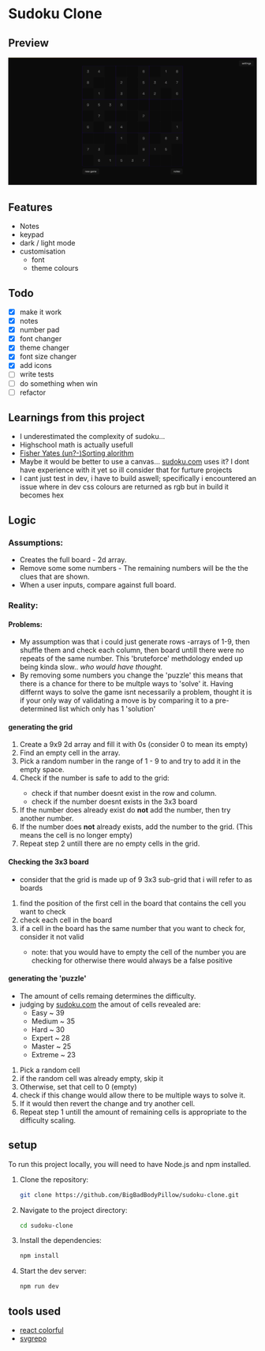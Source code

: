 # Sudoku Clone

## Preview

<!-- <p align="center">
  <img src="https://github.com/user-attachments/assets/62722d91-4e5c-4ce3-958c-9ddf966f1979" alt="cat">
</p> -->
<p align="center">
  <img src="public/Sudoku.png" alt="preview">
</p>

## Features

- Notes
- keypad
- dark / light mode
- customisation
  - font
  - theme colours

## Todo

- [x] make it work
- [x] notes
- [x] number pad
- [x] font changer
- [x] theme changer
- [x] font size changer
- [x] add icons
- [ ] write tests
- [ ] do something when win
- [ ] refactor

## Learnings from this project

- I underestimated the complexity of sudoku...
- Highschool math is actually usefull
- [Fisher Yates (un?-)Sorting alorithm](https://www.w3schools.com/js/js_array_sort.asp)
- Maybe it would be better to use a canvas... [sudoku.com](https://sudoku.com) uses it? I dont have experience with it yet so ill consider that for furture projects
- I cant just test in dev, i have to build aswell; specifically i encountered an issue where in dev css colours are returned as rgb but in build it becomes hex

## Logic

### Assumptions:

- Creates the full board - 2d array.
- Remove some some numbers - The remaining numbers will be the the clues that are shown.
- When a user inputs, compare against full board.

### Reality:

#### Problems:

- My assumption was that i could just generate rows -arrays of 1-9,
  then shuffle them and check each column, then board untill there were no repeats of the same number.
  This 'bruteforce' methdology ended up being kinda slow.. _who would have thought._
- By removing some numbers you change the 'puzzle' this means that there is a chance for there to be multple ways to 'solve' it.
  Having differnt ways to solve the game isnt necessarily a problem,
  thought it is if your only way of validating a move is by comparing it to a pre-determined list which only has 1 'solution'

#### generating the grid

<ol>
<li> Create a 9x9 2d array and fill it with 0s (consider 0 to mean its empty) </li>
<li> Find an empty cell in the array. </li>
<li> Pick a random number in the range of 1 - 9 to and try to add it in the empty space. </li>
<li> Check if the number is safe to add to the grid: </li>
    <ul>
   <li>check if that number doesnt exist in the row and column.</li>
   <li>check if the number doesnt exists in the 3x3 board</li>
   </ul>
<li>  If the number does already exist do <strong>not</strong> add the number, then try another number. </li>
<li>  If the number does <strong>not</strong> already exists, add the number to the grid. (This means the cell is no longer empty) </li>
<li>  Repeat step 2 untill there are no empty cells in the grid. </li>
</ol>

#### Checking the 3x3 board

- consider that the grid is made up of 9 3x3 sub-grid that i will refer to as boards

<ol>
<li>find the position of the first cell in the board that contains the cell you want to check</li>
<li>check each cell in the board</li>
<li>if a cell in the board has the same number that you want to check for, consider it not valid</li>
    <ul><li>note: that you would have to empty the cell of the number you are checking for otherwise there would always be a false positive</li></ul>
</ol>

#### generating the 'puzzle'

- The amount of cells remaing determines the difficulty.
- judging by [sudoku.com](https://sudoku.com/) the amout of cells revealed are:
  - Easy ~ 39
  - Medium ~ 35
  - Hard ~ 30
  - Expert ~ 28
  - Master ~ 25
  - Extreme ~ 23

<ol>
<li>Pick a random cell</li>
<li>if the random cell was already empty, skip it</li>
<li>Otherwise, set that cell to 0 (empty)</li>
<li>check if this change would allow there to be multiple ways to solve it.</li>
<li>If it would then revert the change and try another cell.</li>
<li>Repeat step 1 untill the amount of remaining cells is appropriate to the difficulty scaling.</li>
</ol>

## setup

To run this project locally, you will need to have Node.js and npm installed.

1.  Clone the repository:

    ```bash
    git clone https://github.com/BigBadBodyPillow/sudoku-clone.git
    ```

2.  Navigate to the project directory:

    ```bash
    cd sudoku-clone
    ```

3.  Install the dependencies:

    ```bash
    npm install
    ```

4.  Start the dev server:

    ```bash
    npm run dev
    ```

## tools used

- [react colorful](https://github.com/omgovich/react-colorful)
- [svgrepo](https://www.svgrepo.com/)
